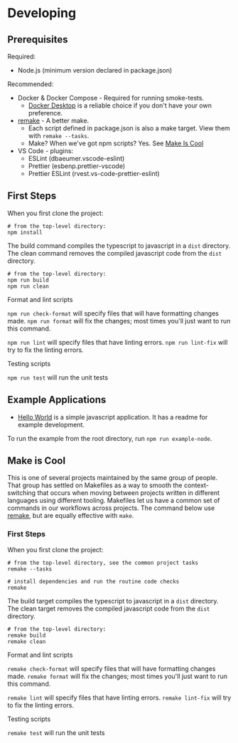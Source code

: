 # Developing

## Prerequisites

Required:

- Node.js (minimum version declared in package.json)

Recommended:

- Docker & Docker Compose - Required for running smoke-tests.
  - [Docker Desktop](https://www.docker.com/products/docker-desktop/) is a reliable choice if you don't have your own preference.
- [remake](https://remake.readthedocs.io/) - A better make.
  - Each script defined in package.json is also a make target.
    View them with `remake --tasks`.
  - Make? When we've got npm scripts? Yes. See [Make Is Cool](#make-is-cool)
- VS Code - plugins:
  - ESLint (dbaeumer.vscode-eslint)
  - Prettier (esbenp.prettier-vscode)
  - Prettier ESLint (rvest.vs-code-prettier-eslint)

## First Steps

When you first clone the project:

```shell
# from the top-level directory:
npm install
```

The build command compiles the typescript to javascript in a `dist` directory.
The clean command removes the compiled javascript code from the `dist` directory.

```shell
# from the top-level directory:
npm run build
npm run clean
```

Format and lint scripts

`npm run check-format` will specify files that will have formatting changes made.
`npm run format` will fix the changes; most times you'll just want to run this command.

`npm run lint` will specify files that have linting errors.
`npm run lint-fix` will try to fix the linting errors.

Testing scripts

`npm run test` will run the unit tests

## Example Applications

- [Hello World](./examples/hello-node/) is a simple javascript application. It has a readme for example development.

To run the example from the root directory, run `npm run example-node`.

## Make is Cool

This is one of several projects maintained by the same group of people.
That group has settled on Makefiles as a way to smooth the context-switching that occurs when moving between projects written in different languages using different tooling.
Makefiles let us have a common set of commands in our workflows across projects.
The command below use [remake](https://remake.readthedocs.io/), but are equally effective with `make`.

### First Steps

When you first clone the project:

```shell
# from the top-level directory, see the common project tasks
remake --tasks

# install dependencies and run the routine code checks
remake
```

The build target compiles the typescript to javascript in a `dist` directory.
The clean target removes the compiled javascript code from the `dist` directory.

```shell
# from the top-level directory:
remake build
remake clean
```

Format and lint scripts

`remake check-format` will specify files that will have formatting changes made.
`remake format` will fix the changes; most times you'll just want to run this command.

`remake lint` will specify files that have linting errors.
`remake lint-fix` will try to fix the linting errors.

Testing scripts

`remake test` will run the unit tests

